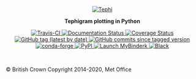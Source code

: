 <p align="center">
<a href="https://tephi.readthedocs.io/en/latest/">
    <img src="https://scitools.github.io/tephi/tephi-logo-200-137.png" alt="Tephi">
</a>
</p>

<p align="center"><strong>Tephigram plotting in Python</strong></p>

<p align="center">
<a href="https://travis-ci.org/github/SciTools/tephi/branches">
    <img src="https://travis-ci.org/SciTools/tephi.svg?branch=master"
        alt="Travis-CI" />
</a>
<a href="https://tephi.readthedocs.io/en/latest/?badge=latest">
    <img src="https://readthedocs.org/projects/tephi/badge/?version=latest"
        alt="Documentation Status" />
</a>
<a href="https://coveralls.io/github/SciTools/tephi?branch=master">
    <img src="https://coveralls.io/repos/github/SciTools/tephi/badge.svg?branch=master"
        alt="Coverage Status" />
</a>
<a href="https://github.com/SciTools/tephi/releases">
    <img src="https://img.shields.io/github/v/tag/scitools/tephi?color=orange"
        alt="GitHub tag (latest by date)" />
</a>
<a href="https://github.com/SciTools/tephi/commits/master">
    <img src="https://img.shields.io/github/commits-since/scitools/tephi/latest/master"
        alt="GitHub commits since tagged version" />
</a>
<a href="https://anaconda.org/conda-forge/tephi">
    <img src="https://img.shields.io/conda/vn/conda-forge/tephi"
        alt="conda-forge" />
</a>
<a href="https://pypi.org/project/tephi/">
    <img src="https://img.shields.io/pypi/v/tephi"
        alt="PyPI" />
</a>
<a href="https://mybinder.org/v2/gh/SciTools/tephi/master?filepath=index.ipynb">
    <img src="https://mybinder.org/badge_logo.svg"
        alt="Launch MyBinderk" />
</a>
<a href="https://github.com/psf/black">
    <img src="https://img.shields.io/badge/code/style-black-000000.svg"
         alt="Black" />
</a>
</p>

<br>

© British Crown Copyright 2014-2020, Met Office

